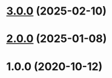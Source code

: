# [3.0.0](https://github.com/tivac/xstate-state-tracker/compare/v2.0.0...v3.0.0) (2025-02-10)



# [2.0.0](https://github.com/tivac/xstate-state-tracker/compare/v1.0.0...v2.0.0) (2025-01-08)



# 1.0.0 (2020-10-12)



